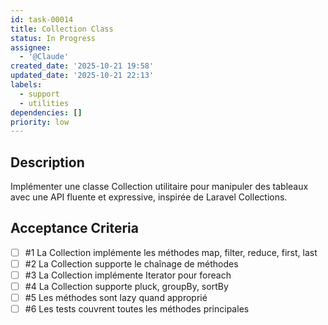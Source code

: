 ```yaml
---
id: task-00014
title: Collection Class
status: In Progress
assignee:
  - '@Claude'
created_date: '2025-10-21 19:58'
updated_date: '2025-10-21 22:13'
labels:
  - support
  - utilities
dependencies: []
priority: low
---
```


## Description

<!-- SECTION:DESCRIPTION:BEGIN -->
Implémenter une classe Collection utilitaire pour manipuler des tableaux avec une API fluente et expressive, inspirée de Laravel Collections.
<!-- SECTION:DESCRIPTION:END -->

## Acceptance Criteria
<!-- AC:BEGIN -->
- [ ] #1 La Collection implémente les méthodes map, filter, reduce, first, last
- [ ] #2 La Collection supporte le chaînage de méthodes
- [ ] #3 La Collection implémente Iterator pour foreach
- [ ] #4 La Collection supporte pluck, groupBy, sortBy
- [ ] #5 Les méthodes sont lazy quand approprié
- [ ] #6 Les tests couvrent toutes les méthodes principales
<!-- AC:END -->
